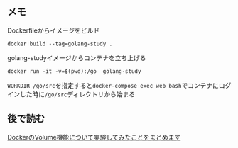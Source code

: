 ## メモ

Dockerfileからイメージをビルド

```
docker build --tag=golang-study .
```
golang-studyイメージからコンテナを立ち上げる

```
docker run -it -v=$(pwd):/go  golang-study
```

`WORKDIR /go/src`を指定すると`docker-compose exec web bash`でコンテナにログインした時に`/go/src`ディレクトリから始まる

## 後で読む

[DockerのVolume機能について実験してみたことをまとめます
](https://qiita.com/namutaka/items/f6a574f75f0997a1bb1d)